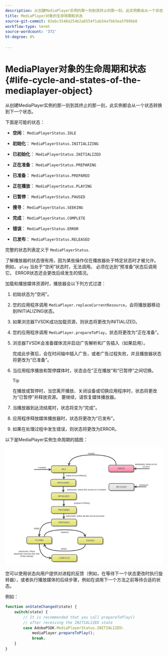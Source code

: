 ```yaml
---
description: 从创建MediaPlayer实例的那一刻到其终止的那一刻，此实例都会从一个状态转换到下一个状态。
title: MediaPlayer对象的生命周期和状态
source-git-commit: 02ebc3548a254b2a6554f1ab34afbb3ea5f09bb8
workflow-type: tm+mt
source-wordcount: '372'
ht-degree: 0%

---
```


# MediaPlayer对象的生命周期和状态{#life-cycle-and-states-of-the-mediaplayer-object}

从创建MediaPlayer实例的那一刻到其终止的那一刻，此实例都会从一个状态转换到下一个状态。

下面是可能的状态：

* **空闲**： `MediaPlayerStatus.IDLE`

* **初始化**： `MediaPlayerStatus.INITIALIZING`

* **已初始化**： `MediaPlayerStatus.INITIALIZED`

* **正在准备**： `MediaPlayerStatus.PREPARING`

* **已准备**： `MediaPlayerStatus.PREPARED`

* **正在播放**： `MediaPlayerStatus.PLAYING`

* **已暂停**： `MediaPlayerStatus.PAUSED`

* **搜寻**： `MediaPlayerStatus.SEEKING`

* **完成**： `MediaPlayerStatus.COMPLETE`

* **错误**： `MediaPlayerStatus.ERROR`

* **已发布**： `MediaPlayerStatus.RELEASED`

完整的状态列表定义于 `MediaPlayerStatus`.

了解播放器的状态很有用，因为某些操作仅在播放器处于特定状态时才被允许。 例如， `play` 当处于“空闲”状态时，无法调用。 必须在达到“预准备”状态后调用它。 ERROR状态还会更改后续发生的情况。

加载和播放媒体资源时，播放器会以下列方式过渡：

1. 初始状态为“空闲”。
1. 您的应用程序调用 `MediaPlayer.replaceCurrentResource`，会将播放器移动到INITIALIZING状态。
1. 如果浏览器TVSDK成功加载资源，则状态将更改为INITIALIZED。
1. 您的应用程序调用 `MediaPlayer.prepareToPlay`，状态将更改为“正在准备”。
1. 浏览器TVSDK会准备媒体流并启动广告解析和广告插入（如果启用）。

   完成此步骤后，会在时间轴中插入广告，或者广告过程失败，并且播放器状态将更改为“已准备”。
1. 当应用程序播放和暂停媒体时，状态会在“正在播放”和“已暂停”之间切换。

   >[!TIP]
   >
   >在播放或暂停时，当您离开播放、关闭设备或切换应用程序时，状态将更改为“已暂停”并释放资源。 要继续，请恢复媒体播放器。

1. 当播放器到达流结尾时，状态将变为“完成”。
1. 应用程序释放媒体播放器时，状态将更改为“已发布”。
1. 如果在处理过程中发生错误，则状态将更改为ERROR。

以下是MediaPlayer实例生命周期的插图：

<!--<a id="fig_DD3DAE7507C549C8A4720A26DFCFFCCB"></a>-->

![](assets/player-state-transitions-diagram-android_1.2_web.png)

您可以使用状态向用户提供对进程的反馈（例如，在等待下一个状态更改时执行旋转器），或者执行播放媒体的后续步骤，例如在调用下一个方法之前等待合适的状态。

例如：

```js
function onStateChanged(state) { 
    switch(state) { 
        // It is recommended that you call prepareToPlay()  
        // after receiving the INITIALIZED state             
        case AdobePSDK.MediaPlayerStatus.INITIALIZED: 
            mediaPlayer.prepareToPlay(); 
            break; 
    } 
} 
```
